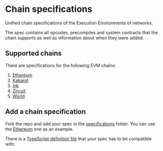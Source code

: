 # Chain specifications
Unified chain specifications of the Execution Environments of networks.

The spec contains all opcodes, precompiles and system contracts that the chain supports as well as information about when they were added.

## Supported chains

There are specifications for the following EVM chains:
1. [Ethereum](./specifications/ethereum.json)
2. [Kakarot](./specifications/kakarot.json)
3. [Ink](./specifications/ink.json)
3. [Zircuit](./specifications/zircuit.json)
3. [World](./specifications/world-chain.json)

## Add a chain specification

Fork the repo and add your spec in the [specifications](./specifications/) folder. You can use the [Ethereum](./specifications/ethereum.json) one as an example.

There is a [TypeScript definition file](./spec.d.ts) that your spec has to be compatible with.
